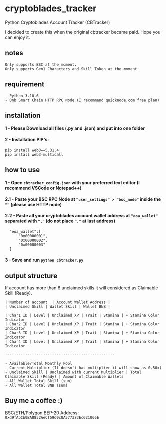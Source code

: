 # cryptoblades_tracker
Python Cryptoblades Account Tracker (CBTracker)

I decided to create this when the original cbtracker became paid. Hope you can enjoy it.

## notes
```
Only supports BSC at the moment.
Only supports Gen1 Characters and Skill Token at the moment.
```


## requirement
```
- Python 3.10.6
- Bnb Smart Chain HTTP RPC Node (I recommend quicknode.com free plan)
```



## installation

#### 1 - Please Download all files (.py and .json) and put into one folder
#### 2 - Installation PIP's:

```
pip install web3==5.31.4
pip install web3-multicall
```



## how to use

#### 1   - Open `cbtracker_config.json` with your preferred text editor (I recommend VSCode or Notepad++)
#### 2.1 - Paste your BSC RPC Node at ``"user_settings" > "bsc_node"`` inside the ``""`` (please use HTTP node)
#### 2.2 - Paste all your cryptoblades account wallet address at ``"eoa_wallet"`` separated with ``","`` (do not place ``","`` at last address)

```example
  "eoa_wallet":[
      "0x00000001",
      "0x00000002",
      "0x00000003"
  ]
```
#### 3   - Save and run ```python cbtracker.py```



## output structure
If account has more than 8 unclaimed skills it will considered as Claimable Skill (Ready).

```
| Number of account  | Account Wallet Address |
| Unclaimed Skill | Wallet Skill | Wallet BNB |

| Char1 ID | Level | Unclaimed XP | Trait | Stamina | + Stamina Color Indicator
| Char2 ID | Level | Unclaimed XP | Trait | Stamina | + Stamina Color Indicator
| Char3 ID | Level | Unclaimed XP | Trait | Stamina | + Stamina Color Indicator
| Char4 ID | Level | Unclaimed XP | Trait | Stamina | + Stamina Color Indicator

-------------------------------------------------

- Available/Total Monthly Pool
- Current Multiplier (If doesn't has multiplier it will show as 0.50x)
- Unclaimed Skill | Unclaimed with current Multiplier | Total Claimable Skill (Ready) | Amount of Claimable Wallets
- All Wallet Total Skill (sum)
- All Wallet Total BNB (sum)
```


## Buy me a coffee :)
BSC/ETH/Polygon BEP-20 Address: ```0xd9fAbCb0BA8852AeCf59d0c0A577383Ec621066E```
